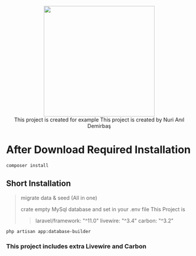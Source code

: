 <p align="center">
    <img src="https://extratik.com/wp-content/uploads/2023/01/logo.png" style="width: 300px;">
    <br>
    This project is created for example
    This project is created by Nuri Anıl Demirbaş
    <br>
</p>

# After Download Required Installation
```
composer install
```
## Short Installation
> migrate data & seed (All in one)
>
> crate empty MySql database and set in your .env file
> This Project is 
>> laravel/framework: "^11.0"
>> livewire: "^3.4"
>> carbon: "^3.2"

```
php artisan app:database-builder
```

### This project includes extra Livewire and Carbon
